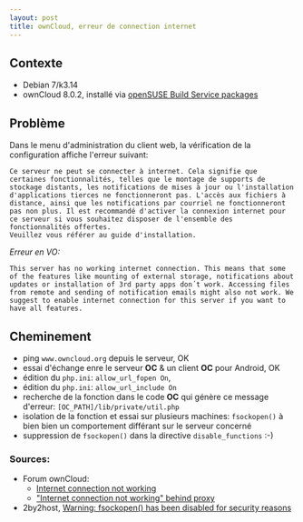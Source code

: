 ```yaml
---
layout: post
title: ownCloud, erreur de connection internet
---
```


## Contexte

* Debian 7/k3.14
* ownCloud 8.0.2, installé via [openSUSE Build Service packages](http://software.opensuse.org/download.html?project=isv:ownCloud:community&package=owncloud)

## Problème

Dans le menu d'administration du client web, la vérification de la configuration affiche l'erreur suivant:

	Ce serveur ne peut se connecter à internet. Cela signifie que certaines fonctionnalités, telles que le montage de supports de stockage distants, les notifications de mises à jour ou l'installation d'applications tierces ne fonctionneront pas. L'accès aux fichiers à distance, ainsi que les notifications par courriel ne fonctionneront pas non plus. Il est recommandé d'activer la connexion internet pour ce serveur si vous souhaitez disposer de l'ensemble des fonctionnalités offertes.
	Veuillez vous référer au guide d'installation.

*Erreur en VO:*

	This server has no working internet connection. This means that some of the features like mounting of external storage, notifications about updates or installation of 3rd party apps don´t work. Accessing files from remote and sending of notification emails might also not work. We suggest to enable internet connection for this server if you want to have all features.


## Cheminement

* ping `www.owncloud.org` depuis le serveur, OK
* essai d'échange enre le serveur **OC** & un client **OC** pour Android, OK
* édition du `php.ini`: `allow_url_fopen On`,
* édition du `php.ini`: `allow_url_include On`
* recherche de la fonction dans le code **OC** qui génère ce message d'erreur: `[OC_PATH]/lib/private/util.php`
* isolation de la fonction et essai sur plusieurs machines: `fsockopen()` à bien bien un comportement différant sur le serveur concerné
* suppression de `fsockopen()` dans la directive `disable_functions`  :-)

### Sources:

* Forum ownCloud:
	* [Internet connection not working](https://forum.owncloud.org/viewtopic.php?f=29&t=23700)
	* ["Internet connection not working" behind proxy](https://forum.owncloud.org/viewtopic.php?f=26&t=18623)
* 2by2host, [Warning: fsockopen() has been disabled for security reasons](http://www.2by2host.com/articles/php-errors-faq/disabled_fsockopen/)
